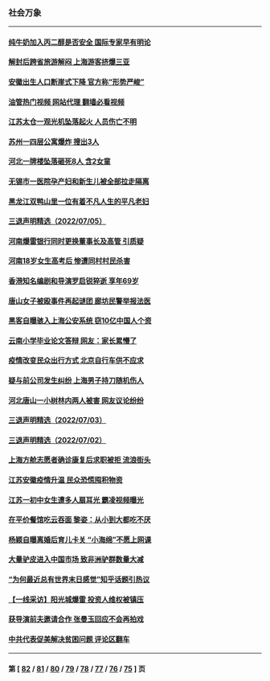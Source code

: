 ### 社会万象
---
#### [纯牛奶加入丙二醇是否安全 国际专家早有明论](../../pages/ncid282/n13774980.md?07070845) 
#### [解封后跨省旅游解闷 上海游客挤爆三亚](../../pages/ncid282/n13774985.md?07070845) 
#### [安徽出生人口断崖式下降 官方称“形势严峻”](../../pages/ncid282/n13775042.md?07070845) 
#### [油管热门视频 网站代理 翻墙必看视频](http://209.222.30.114:81/youtube.html?07070845)
#### [江苏太仓一观光机坠落起火 人员伤亡不明](../../pages/ncid282/n13774807.md?07070845) 
#### [苏州一四层公寓爆炸 搜出3人](../../pages/ncid282/n13774770.md?07070845) 
#### [河北一牌楼坠落砸死8人 含2女童](../../pages/ncid282/n13774733.md?07070845) 
#### [无锡市一医院孕产妇和新生儿被全部拉走隔离](../../pages/ncid282/n13774701.md?07070845) 
#### [黑龙江双鸭山里一位有着不凡人生的平凡老妇](../../pages/ncid282/n13774224.md?07070845) 
#### [三退声明精选（2022/07/05）](../../pages/ncid282/n13774378.md?07070845) 
#### [河南爆雷银行同时更换董事长及高管 引质疑](../../pages/ncid282/n13773966.md?07070845) 
#### [河南18岁女生高考后 惨遭同村村民杀害](../../pages/ncid282/n13773887.md?07070845) 
#### [香港知名编剧和导演罗启锐猝逝 享年69岁](../../pages/ncid282/n13773515.md?07070845) 
#### [唐山女子被殴事件再起谜团 廊坊民警举报法医](../../pages/ncid282/n13773448.md?07070845) 
#### [黑客自曝骇入上海公安系统 窃10亿中国人个资](../../pages/ncid282/n13773395.md?07070845) 
#### [云南小学毕业论文答辩 网友：家长累懵了](../../pages/ncid282/n13773240.md?07070845) 
#### [疫情改变民众出行方式 北京自行车供不应求](../../pages/ncid282/n13773218.md?07070845) 
#### [疑与前公司发生纠纷 上海男子持刀随机伤人](../../pages/ncid282/n13773174.md?07070845) 
#### [河北唐山一小树林内两人被害 网友议论纷纷](../../pages/ncid282/n13773043.md?07070845) 
#### [三退声明精选（2022/07/03）](../../pages/ncid282/n13772953.md?07070845) 
#### [三退声明精选（2022/07/02）](../../pages/ncid282/n13772387.md?07070845) 
#### [上海方舱志愿者确诊康复后求职被拒 流浪街头](../../pages/ncid282/n13772134.md?07070845) 
#### [江苏安徽疫情升温 民众恐慌囤积物资](../../pages/ncid282/n13771992.md?07070845) 
#### [江苏一初中女生遭多人扇耳光 霸凌视频曝光](../../pages/ncid282/n13771912.md?07070845) 
#### [在平价餐馆吃云吞面 黎姿：从小到大都吃不厌](../../pages/ncid282/n13771717.md?07070845) 
#### [杨颖自曝离婚后育儿卡关 “小海绵”不愿上网课](../../pages/ncid282/n13771679.md?07070845) 
#### [大量驴皮进入中国市场 致非洲驴群数量大减](../../pages/ncid282/n13771644.md?07070845) 
#### [“为何最近总有世界末日感觉”知乎话题引热议](../../pages/ncid282/n13771536.md?07070845) 
#### [【一线采访】阳光城爆雷 投资人维权被镇压](../../pages/ncid282/n13771312.md?07070845) 
#### [获导演前夫邀请合作 张曼玉回应不会再拍戏](../../pages/ncid282/n13771028.md?07070845) 
#### [中共代表促美解决贫困问题 评论区翻车](../../pages/ncid282/n13770656.md?07070845) 

---
#### 第 [ [82](./82.md?07070845) / [81](./81.md?07070845) / [80](./80.md?07070845) / [79](./79.md?07070845) / [78](./78.md?07070845) / [77](./77.md?07070845) / [76](./76.md?07070845) / [75](./75.md?07070845) ] 页
